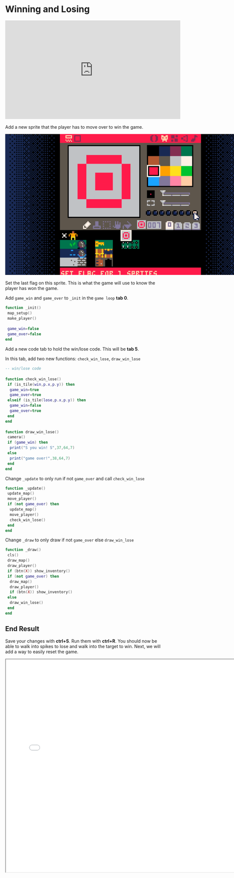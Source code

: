 # Winning and Losing

<iframe width="560" height="315" src="https://www.youtube.com/embed/aKnlApA_42U" title="YouTube video player" frameborder="0" allow="accelerometer; autoplay; clipboard-write; encrypted-media; gyroscope; picture-in-picture" allowfullscreen></iframe>

Add a new sprite that the player has to move over to win the game.

<img src="./target_sprite.png" style="min-width: 400px; max-width: 800px"/>

Set the last flag on this sprite. This is what the game will use to know the player
has won the game.

Add `game_win` and `game_over` to `_init` in the `game loop` **tab 0**.

```lua
function _init()
 map_setup()
 make_player()

 game_win=false
 game_over=false
end
```

Add a new code tab to hold the win/lose code. This will be **tab 5**.

In this tab, add two new functions: `check_win_lose`, `draw_win_lose`

```lua
-- win/lose code

function check_win_lose()
 if (is_tile(win,p.x,p.y)) then
  game_win=true
  game_over=true
 elseif (is_tile(lose,p.x,p.y)) then
  game_win=false
  game_over=true
 end
end

function draw_win_lose()
 camera()
 if (game_win) then
  print("S you win! S",37,64,7)
 else
  print("game over!",38,64,7)
 end
end
```

Change `_update` to only run if not `game_over` and call `check_win_lose`

```lua
function _update()
 update_map()
 move_player()
 if (not game_over) then
  update_map()
  move_player()
  check_win_lose()
 end
end
```

Change `_draw` to only draw if not `game_over` else `draw_win_lose`

```lua
function _draw()
 cls()
 draw_map()
 draw_player()
 if (btn(X)) show_inventory()
 if (not game_over) then
  draw_map()
  draw_player()
  if (btn(X)) show_inventory()
 else
  draw_win_lose()
 end
end
```

## End Result

Save your changes with **ctrl+S**. Run them with **ctrl+R**. You should now be able
to walk into spikes to lose and walk into the target to win. Next, we will add a way
to easily reset the game.

<iframe width="750px" height="680px" src="./adventuregame_step_09.html"></iframe>
